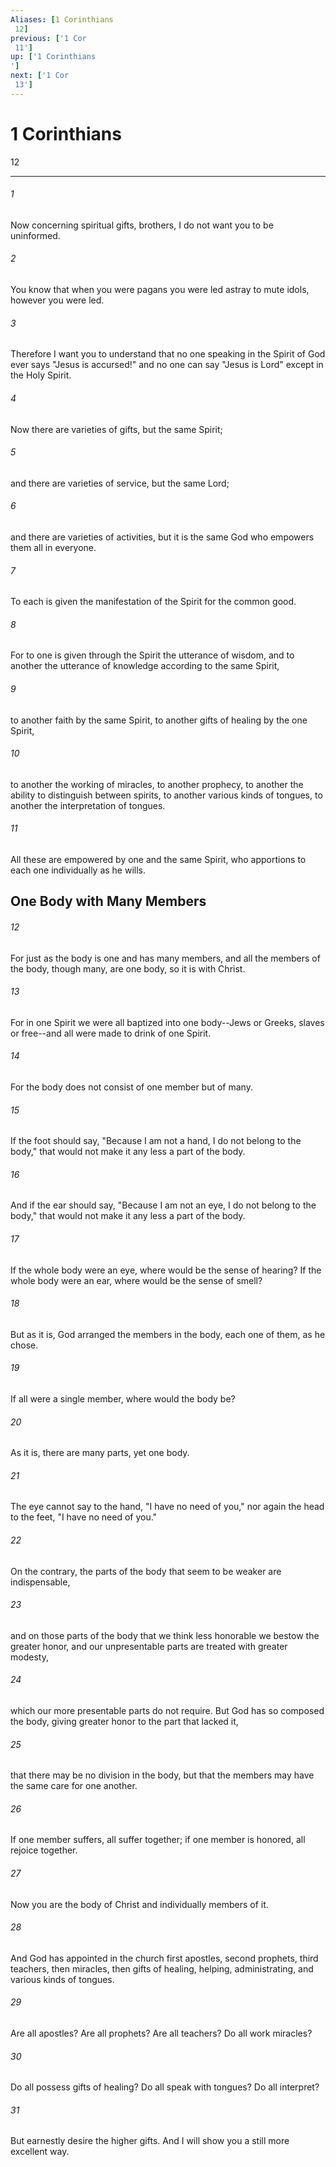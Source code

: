 ```yaml
---
Aliases: [1 Corinthians 12]
previous: ['1 Cor 11']
up: ['1 Corinthians']
next: ['1 Cor 13']
---
```

# 1 Corinthians 12

***
 

###### 1 
Now concerning spiritual gifts, brothers, I do not want you to be uninformed.  

###### 2 
You know that when you were pagans you were led astray to mute idols, however you were led.  

###### 3 
Therefore I want you to understand that no one speaking in the Spirit of God ever says "Jesus is accursed!" and no one can say "Jesus is Lord" except in the Holy Spirit.  

###### 4 
Now there are varieties of gifts, but the same Spirit;  

###### 5 
and there are varieties of service, but the same Lord;  

###### 6 
and there are varieties of activities, but it is the same God who empowers them all in everyone.  

###### 7 
To each is given the manifestation of the Spirit for the common good.  

###### 8 
For to one is given through the Spirit the utterance of wisdom, and to another the utterance of knowledge according to the same Spirit,  

###### 9 
to another faith by the same Spirit, to another gifts of healing by the one Spirit,  

###### 10 
to another the working of miracles, to another prophecy, to another the ability to distinguish between spirits, to another various kinds of tongues, to another the interpretation of tongues.  

###### 11 
All these are empowered by one and the same Spirit, who apportions to each one individually as he wills.  ## One Body with Many Members  

###### 12 
For just as the body is one and has many members, and all the members of the body, though many, are one body, so it is with Christ.  

###### 13 
For in one Spirit we were all baptized into one body--Jews or Greeks, slaves or free--and all were made to drink of one Spirit.  

###### 14 
For the body does not consist of one member but of many.  

###### 15 
If the foot should say, "Because I am not a hand, I do not belong to the body," that would not make it any less a part of the body.  

###### 16 
And if the ear should say, "Because I am not an eye, I do not belong to the body," that would not make it any less a part of the body.  

###### 17 
If the whole body were an eye, where would be the sense of hearing? If the whole body were an ear, where would be the sense of smell?  

###### 18 
But as it is, God arranged the members in the body, each one of them, as he chose.  

###### 19 
If all were a single member, where would the body be?  

###### 20 
As it is, there are many parts, yet one body.  

###### 21 
The eye cannot say to the hand, "I have no need of you," nor again the head to the feet, "I have no need of you."  

###### 22 
On the contrary, the parts of the body that seem to be weaker are indispensable,  

###### 23 
and on those parts of the body that we think less honorable we bestow the greater honor, and our unpresentable parts are treated with greater modesty,  

###### 24 
which our more presentable parts do not require. But God has so composed the body, giving greater honor to the part that lacked it,  

###### 25 
that there may be no division in the body, but that the members may have the same care for one another.  

###### 26 
If one member suffers, all suffer together; if one member is honored, all rejoice together.  

###### 27 
Now you are the body of Christ and individually members of it.  

###### 28 
And God has appointed in the church first apostles, second prophets, third teachers, then miracles, then gifts of healing, helping, administrating, and various kinds of tongues.  

###### 29 
Are all apostles? Are all prophets? Are all teachers? Do all work miracles?  

###### 30 
Do all possess gifts of healing? Do all speak with tongues? Do all interpret?  

###### 31 
But earnestly desire the higher gifts. And I will show you a still more excellent way.
